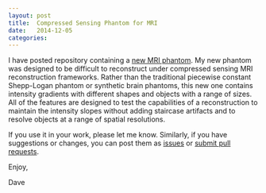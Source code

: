 ```yaml
---
layout: post
title:  Compressed Sensing Phantom for MRI
date:   2014-12-05
categories:
---
```


I have posted repository containing a [new MRI phantom](https://github.com/davidssmith/csphantom). My new phantom was designed to be difficult to reconstruct under compressed sensing MRI reconstruction frameworks. Rather than the traditional piecewise constant Shepp-Logan phantom or synthetic brain phantoms, this new one contains intensity gradients with different shapes and objects with a range of sizes. All of the features are designed to test the capabilities of a reconstruction to maintain the intensity slopes without adding staircase artifacts and to resolve objects at a range of spatial resolutions.

If you use it in your work, please let me know. Similarly, if you have suggestions or changes, you can post them as [issues](https://github.com/davidssmith/csphantom/issues) or [submit pull requests](https://github.com/davidssmith/csphantom/pulls).

Enjoy,

Dave
